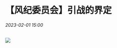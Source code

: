 # 【风纪委员会】引战的界定
###### 2023-02-01 15:00
![](https://qg46.github.io/bilibili/article/mgid1/151c4482280b34e914c51fccfe5b857cff8d61c6.jpg)


